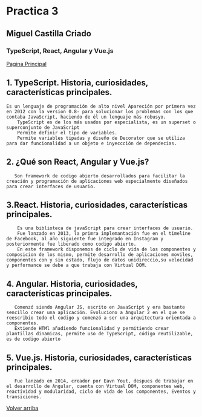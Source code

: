 # Practica 3
##  Miguel Castilla Criado 
### TypeScript, React, Angular y Vue.js


<a href= '../README.md'>Pagina Principal</a>

## **1. TypeScript. Historia, curiosidades, características principales.**
	Es un lenguaje de programación de alto nivel Apareción por primera vez en 2012 con la version 0.8- para solucionar los problemas con los que contaba JavaScript, haciendo de él un lenguaje más robusyo.
        TypeScript es de los más usados por especialista, es un superset o superconjunto de JavaScript
        Permite definir el tipo de variables.
        Permite variables tipadas y diseño de Decorator que se utiliza para dar funcionalidad a un objeto e inyeccción de dependecias.

## **2. ¿Qué son React, Angular y Vue.js?**
       Son framework de codigo abierto desarrollados para facilitar la creación y programación de aplicaciones web especialmente diseñados para crear interfaces de usuario.
       
        
## **3.React. Historia, curiosidades, características principales.**
        Es una biblioteca de javaScript para crear interfaces de usuario.
        Fue lanzado en 2013, la primra implemantación fue en el timeline de Facebook, al año siguiente fue integrado en Instagram y posteriormente fue liberado como codigo abierto.
        En este framework disponemos de ciclo de vida de los componentes y composicion de los mismo, permite desarrollo de aplicaciones moviles, componentes con y sin estado, flujo de datos unidireccio,su velocidad y performance se debe a que trabaja con Virtual DOM.

        
## **4. Angular. Historia, curiosidades, características principales.**
       Comenzó siendo Angular JS, escrito en JavaScript y era bastante sencillo crear una aplicación. Evoluciono a Angular 2 en el que se reescribio todo el codigo y comenzó a ser una arquitectura orientada a componentes.
       Extiende HTMl añadiendo funcionalidad y permitiendo crear plantillas dinamicas, permite uso de TypeScript, código reutilizable, es de codigo abierto
        

## **5. Vue.js. Historia, curiosidades, características principales.**
       Fue lanzado en 2014, creador por Eavn Yout, despues de trabajar en el desarrollo de Angular, cuenta con Virtual DOM, componentes web, reactividad y modularidad, ciclo de vida de los componentes, Eventos y transiciones.

[Volver arriba](#Practica-3)
```